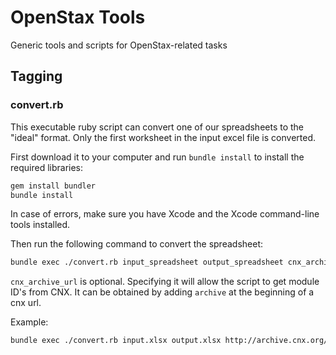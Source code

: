 # OpenStax Tools

Generic tools and scripts for OpenStax-related tasks

## Tagging

### convert.rb

This executable ruby script can convert one of our spreadsheets to the "ideal" format.
Only the first worksheet in the input excel file is converted.

First download it to your computer and run `bundle install` to install the required libraries:

```sh
gem install bundler
bundle install
```

In case of errors, make sure you have Xcode and the Xcode command-line tools installed.

Then run the following command to convert the spreadsheet:

```sh
bundle exec ./convert.rb input_spreadsheet output_spreadsheet cnx_archive_url
```

`cnx_archive_url` is optional. Specifying it will allow the script to get module ID's from CNX.
It can be obtained by adding `archive` at the beginning of a cnx url.

Example:

```sh
bundle exec ./convert.rb input.xlsx output.xlsx http://archive.cnx.org/contents/031da8d3-b525-429c-80cf-6c8ed997733a@9.4
```
